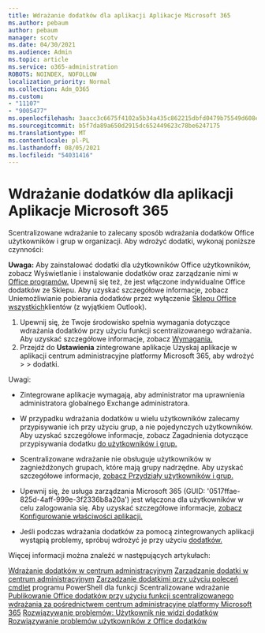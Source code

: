 ```yaml
---
title: Wdrażanie dodatków dla aplikacji Aplikacje Microsoft 365
ms.author: pebaum
author: pebaum
manager: scotv
ms.date: 04/30/2021
ms.audience: Admin
ms.topic: article
ms.service: o365-administration
ROBOTS: NOINDEX, NOFOLLOW
localization_priority: Normal
ms.collection: Adm_O365
ms.custom:
- "11107"
- "9005477"
ms.openlocfilehash: 3aacc3c6675f4102a5b34a435c862215dbfd0479b75549d608ed3c91021ed3d7
ms.sourcegitcommit: b5f7da89a650d2915dc652449623c78be6247175
ms.translationtype: MT
ms.contentlocale: pl-PL
ms.lasthandoff: 08/05/2021
ms.locfileid: "54031416"
---
```

# <a name="deploying-add-ins-for-microsoft-365-apps"></a>Wdrażanie dodatków dla aplikacji Aplikacje Microsoft 365

Scentralizowane wdrażanie to zalecany sposób wdrażania dodatków Office użytkowników i grup w organizacji. Aby wdrożyć dodatki, wykonaj poniższe czynności:

**Uwaga:** Aby zainstalować dodatki dla użytkowników Office użytkowników, zobacz Wyświetlanie i instalowanie dodatków oraz zarządzanie nimi w [Office programów.](https://support.microsoft.com/topic/view-manage-and-install-add-ins-in-office-programs-16278816-1948-4028-91e5-76dca5380f8d) Upewnij się też, że jest włączone indywidualne Office dodatków ze Sklepu. Aby uzyskać szczegółowe informacje, zobacz Uniemożliwianie pobierania dodatków przez wyłączenie [Sklepu Office wszystkich](https://docs.microsoft.com/microsoft-365/admin/manage/manage-addins-in-the-admin-center?view=o365-worldwide#prevent-add-in-downloads-by-turning-off-the-office-store-across-all-clients-except-outlook)klientów (z wyjątkiem Outlook).

1. Upewnij się, że Twoje środowisko spełnia wymagania dotyczące wdrażania dodatków przy użyciu funkcji scentralizowanego wdrażania. Aby uzyskać szczegółowe informacje, zobacz [Wymagania.](https://docs.microsoft.com/microsoft-365/admin/manage/centralized-deployment-of-add-ins?#requirements)
2. Przejdź do **Ustawienia** zintegrowane aplikacje Uzyskaj aplikacje w aplikacji centrum administracyjne platformy Microsoft 365, aby wdrożyć  >    >   dodatki. 

Uwagi: 

- Zintegrowane aplikacje wymagają, aby administrator ma uprawnienia administratora globalnego Exchange administratora.

- W przypadku wdrażania dodatków u wielu użytkowników zalecamy przypisywanie ich przy użyciu grup, a nie pojedynczych użytkowników. Aby uzyskać szczegółowe informacje, zobacz Zagadnienia dotyczące przypisywania dodatku [do użytkowników i grup.](https://docs.microsoft.com/microsoft-365/admin/manage/manage-deployment-of-add-ins?view=o365-worldwide#considerations-when-assigning-an-add-in-to-users-and-groups)

- Scentralizowane wdrażanie nie obsługuje użytkowników w zagnieżdżonych grupach, które mają grupy nadrzędne. Aby uzyskać szczegółowe informacje, [zobacz Przydziały użytkowników i grup.](https://docs.microsoft.com/microsoft-365/admin/manage/centralized-deployment-of-add-ins?view=o365-worldwide#user-and-group-assignments)

- Upewnij się, że usługa zarządzania Microsoft 365 (GUID: '0517ffae-825d-4aff-999e-3f2336b8a20a') jest włączona dla użytkowników w celu zalogowania się. Aby uzyskać szczegółowe informacje, [zobacz Konfigurowanie właściwości aplikacji.](https://docs.microsoft.com/azure/active-directory/manage-apps/add-application-portal-configure#configure-app-properties)

- Jeśli podczas wdrażania dodatków za pomocą zintegrowanych aplikacji wystąpią problemy, spróbuj wdrożyć je przy użyciu [dodatków.](https://admin.microsoft.com/AdminPortal/Home?#/Settings/AddIns)

Więcej informacji można znaleźć w następujących artykułach:

[Wdrażanie dodatków w centrum administracyjnym](https://docs.microsoft.com/microsoft-365/admin/manage/manage-deployment-of-add-ins) 
 [Zarządzanie dodatki w centrum administracyjnym](https://docs.microsoft.com/microsoft-365/admin/manage/manage-addins-in-the-admin-center) 
 [Zarządzanie dodatkimi przy użyciu poleceń cmdlet](https://docs.microsoft.com/microsoft-365/enterprise/use-the-centralized-deployment-powershell-cmdlets-to-manage-add-ins) programu PowerShell dla funkcji Scentralizowane wdrażanie 
 [Publikowanie Office dodatków przy użyciu funkcji scentralizowanego wdrażania za pośrednictwem centrum administracyjne platformy Microsoft 365](https://docs.microsoft.com/office/dev/add-ins/publish/centralized-deployment#publish-an-office-add-in-via-centralized-deployment) 
 [Rozwiązywanie problemów: Użytkownik nie widzi dodatków](https://docs.microsoft.com/office365/troubleshoot/access-management/user-not-seeing-add-ins) 
 [Rozwiązywanie problemów użytkowników z Office dodatków](https://docs.microsoft.com/office/dev/add-ins/testing/testing-and-troubleshooting)